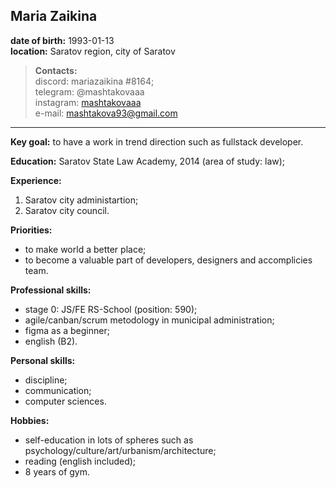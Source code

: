 ## Maria Zaikina</br>


**date of birth:** 1993-01-13</br>
**location:** Saratov region, city of Saratov </br>


>**Contacts:**</br>
discord: mariazaikina #8164;</br>
telegram: @mashtakovaaa</br>
instagram: [mashtakovaaa](https://www.instagram.com/mashtakovaaa/)</br>
e-mail: mashtakova93@gmail.com</br>


___

**Key goal:** to have a work in trend direction such as fullstack developer.

**Education:**
Saratov State Law Academy, 2014 (area of study: law);

**Experience:**
1. Saratov city administartion;
2. Saratov city council.

**Priorities:**
+ to make world a better place;
+ to become a valuable part of developers, designers and accomplicies team.

**Professional skills:**
+  stage 0: JS/FE RS-School (position: 590);
+  agile/canban/scrum metodology in municipal administration;
+  figma as a beginner;
+  english (B2).

**Personal skills:**
+ discipline;
+ communication;
+ computer sciences.

**Hobbies:**
* self-education in lots of spheres such as psychology/culture/art/urbanism/architecture;
* reading (english included);
* 8 years of gym.
